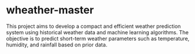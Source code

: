 # wheather-master
This project aims to develop a compact and efficient weather prediction system using historical weather data and machine learning algorithms. The objective is to predict short-term weather parameters such as temperature, humidity, and rainfall based on prior data.
